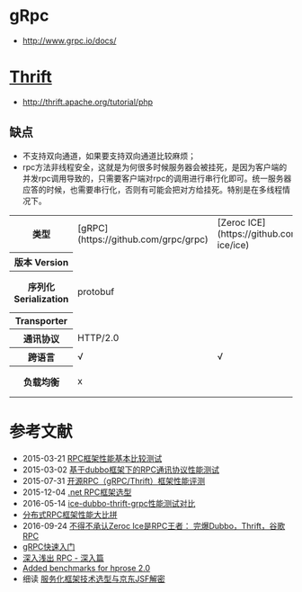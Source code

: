 # gRpc
- http://www.grpc.io/docs/

# [Thrift](http://thrift.apache.org)
- http://thrift.apache.org/tutorial/php

## 缺点
- 不支持双向通道，如果要支持双向通道比较麻烦；
- rpc方法非线程安全，这就是为何很多时候服务器会被挂死，是因为客户端的并发rpc调用导致的，只需要客户端对rpc的调用进行串行化即可。统一服务器应答的时候，也需要串行化，否则有可能会把对方给挂死。特别是在多线程情况下。

<table>
  <tr>
    <th>类型</th>
    <td>[gRPC](https://github.com/grpc/grpc)</td>
    <td>[Zeroc ICE](https://github.com/zeroc-ice/ice)</td>
    <td>Thrift</td>
    <td>Dubbo</td>
    <td>Motan</td>
    <td>rpcx</td>
    <td>[Hprose](https://github.com/hprose)</td>
  </tr>
  <tr>
    <th>版本 Version</th>
    <td></td>
    <td></td>
    <td></td>
    <td></td>
  </tr>
  <tr>
    <th>序列化 Serialization</th>
    <td>protobuf</td>
    <td></td>
    <td>thrift, 可扩展</td>
    <td></td>
  </tr>
  <tr>
    <th>Transporter</th>
    <td></td>
    <td></td>
    <td></td>
    <td></td>
  </tr>
  <tr>
    <th>通讯协议</th>
    <td>HTTP/2.0</td>
    <td></td>
    <td>TCP</td>
    <td>TCP</td>
  </tr>      
  <tr>
    <th>跨语言</th>
    <td>&radic;</td>
    <td>&radic;</td>
    <td>&radic;</td>
    <td>Java</td>
  </tr>
  <tr>
    <th>负载均衡</th>
    <td>x</td>
    <td></td>
    <td>x</td>
    <td>客户端软负载</td>
  </tr>
</table>

# 参考文献
- 2015-03-21 [RPC框架性能基本比较测试](http://www.useopen.net/blog/2015/rpc-performance.html)
- 2015-03-02 [基于dubbo框架下的RPC通讯协议性能测试](http://www.cnblogs.com/lengfo/p/4293399.html)
- 2015-07-31 [开源RPC（gRPC/Thrift）框架性能评测](http://www.eit.name/blog/read.php?566)
- 2015-12-04 [.net RPC框架选型](http://www.bbsmax.com/A/kvJ3oo4AJg/)
- 2016-05-14 [ice-dubbo-thrift-grpc性能测试对比](http://www.aichengxu.com/other/6751582.htm)
- [分布式RPC框架性能大比拼](http://colobu.com/2016/09/05/benchmarks-of-popular-rpc-frameworks/)
- 2016-09-24 [不得不承认Zeroc Ice是RPC王者： 完爆Dubbo，Thrift，谷歌RPC](http://i.mycat.io/forum.php?mod=viewthread&tid=192&highlight=ice)
- [gRPC快速入门](http://blog.csdn.net/mn960mn/article/details/51883021)
- [深入浅出 RPC - 深入篇](http://blog.csdn.net/mindfloating/article/details/39474123)
- [Added benchmarks for hprose 2.0](https://github.com/smallnest/rpcx/pull/46#issuecomment-255318248)
- 细读 [服务化框架技术选型与京东JSF解密](http://zhuanlan.51cto.com/art/201612/525719.htm)
